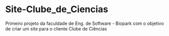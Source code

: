 # Site-Clube_de_Ciencias
Primeiro projeto da faculdade de Eng. de Software - Biopark com o objetivo de criar um site para o cliente Clube de Ciências
